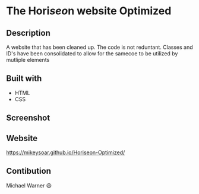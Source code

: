 
# The Hori*seo*n website Optimized

## Description
A website that has been cleaned up. The code is not reduntant. Classes and ID's have been consolidated to allow for the samecoe to be utilized by mutliple elements

## Built with
* HTML
* CSS

## Screenshot


## Website
https://mikeysoar.github.io/Horiseon-Optimized/

## Contibution
Michael Warner :smiley:
